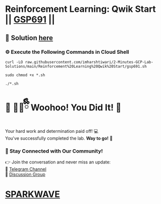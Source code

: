 # Reinforcement Learning: Qwik Start || [GSP691](https://www.cloudskillsboost.google/focuses/10285?parent=catalog) ||

## 🔑 Solution [here](https://youtu.be/ry2Uv2F3GLg)

### ⚙️ Execute the Following Commands in Cloud Shell

```
curl -LO raw.githubusercontent.com/imharshtiwari/2-Minutes-GCP-Lab-Solutions/main/Reinforcement%20Learning%20Qwik%20Start/gsp691.sh

sudo chmod +x *.sh

./*.sh
```

# 🎉 🐻‍❄️ྀིྀི Woohoo! You Did It! 🎉  

Your hard work and determination paid off! 💻  
You've successfully completed the lab. **Way to go!** 🚀

### 💬 Stay Connected with Our Community!  
👉 Join the conversation and never miss an update:  
📢 [Telegram Channel](https://t.me/sparkwave.01)  
👥 [Discussion Group](https://t.me/sparkwave.01chats)  

# [SPARKWAVE](https://www.youtube.com/@sparkwave.01)
